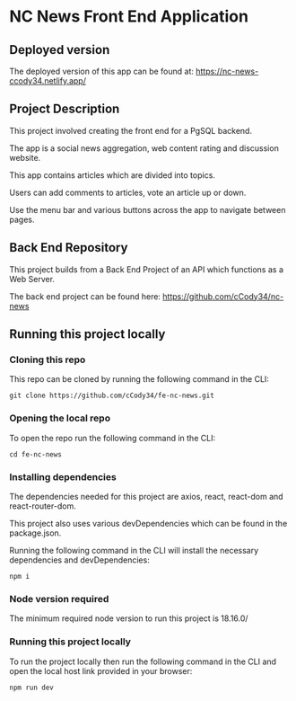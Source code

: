 # NC News Front End Application

## Deployed version

The deployed version of this app can be found at: https://nc-news-ccody34.netlify.app/

## Project Description

This project involved creating the front end for a PgSQL backend.

The app is a social news aggregation, web content rating and discussion website.

This app contains articles which are divided into topics.

Users can add comments to articles, vote an article up or down.

Use the menu bar and various buttons across the app to navigate between pages.

## Back End Repository

This project builds from a Back End Project of an API which functions as a Web Server.

The back end project can be found here: https://github.com/cCody34/nc-news

## Running this project locally

### Cloning this repo

This repo can be cloned by running the following command in the CLI:

```
git clone https://github.com/cCody34/fe-nc-news.git
```

### Opening the local repo

To open the repo run the following command in the CLI:

```
cd fe-nc-news
```

### Installing dependencies

The dependencies needed for this project are axios, react, react-dom and react-router-dom.

This project also uses various devDependencies which can be found in the package.json.

Running the following command in the CLI will install the necessary dependencies and devDependencies:

```
npm i
```

### Node version required

The minimum required node version to run this project is 18.16.0/

### Running this project locally

To run the project locally then run the following command in the CLI and open the local host link provided in your browser:

```
npm run dev
```
